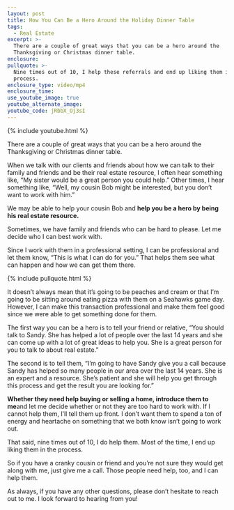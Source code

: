 ```yaml
---
layout: post
title: How You Can Be a Hero Around the Holiday Dinner Table
tags:
  - Real Estate
excerpt: >-
  There are a couple of great ways that you can be a hero around the
  Thanksgiving or Christmas dinner table.
enclosure:
pullquote: >-
  Nine times out of 10, I help these referrals and end up liking them in the
  process.
enclosure_type: video/mp4
enclosure_time:
use_youtube_image: true
youtube_alternate_image:
youtube_code: jRbbX_Oj3sI
---
```



{% include youtube.html %}

There are a couple of great ways that you can be a hero around the Thanksgiving or Christmas dinner table.

When we talk with our clients and friends about how we can talk to their family and friends and be their real estate resource, I often hear something like, “My sister would be a great person you could help.” Other times, I hear something like, “Well, my cousin Bob might be interested, but you don’t want to work with him.”

We may be able to help your cousin Bob and **help you be a hero by being his real estate resource.**

Sometimes, we have family and friends who can be hard to please. Let me decide who I can best work with.

Since I work with them in a professional setting, I can be professional and let them know, “This is what I can do for you.” That helps them see what can happen and how we can get them there.

{% include pullquote.html %}

It doesn’t always mean that it’s going to be peaches and cream or that I’m going to be sitting around eating pizza with them on a Seahawks game day. However, I can make this transaction professional and make them feel good since we were able to get something done for them.

The first way you can be a hero is to tell your friend or relative, “You should talk to Sandy. She has helped a lot of people over the last 14 years and she can come up with a lot of great ideas to help you. She is a great person for you to talk to about real estate.”

The second is to tell them, “I’m going to have Sandy give you a call because Sandy has helped so many people in our area over the last 14 years. She is an expert and a resource. She’s patient and she will help you get through this process and get the result you are looking for.”

**Whether they need help buying or selling a home, introduce them to me**and let me decide whether or not they are too hard to work with. If I cannot help them, I’ll tell them up front. I don’t want them to spend a ton of energy and heartache on something that we both know isn’t going to work out.

That said, nine times out of 10, I do help them. Most of the time, I end up liking them in the process.

So if you have a cranky cousin or friend and you’re not sure they would get along with me, just give me a call. Those people need help, too, and I can help them.

As always, if you have any other questions, please don’t hesitate to reach out to me. I look forward to hearing from you!